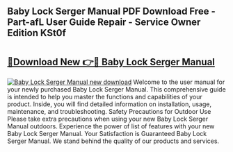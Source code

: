 ## Baby Lock Serger Manual PDF Download Free - Part-afL User Guide Repair - Service Owner Edition KSt0f

# <h2><a href="http://bc53744.oget.top/?id=Baby+Lock+Serger+Manual">🔗Download New 👉🔴 Baby Lock Serger Manual</a></h2>

[![Baby Lock Serger Manual new download](https://i.imgur.com/5g1atiW.png)](http://bc53744.oget.top/?id=Baby+Lock+Serger+Manual)
Welcome to the user manual for your newly purchased Baby Lock Serger Manual. This comprehensive guide is intended to help you master the functions and capabilities of your product. Inside, you will find detailed information on installation, usage, maintenance, and troubleshooting. Safety Precautions for Outdoor Use Please take extra precautions when using your new Baby Lock Serger Manual outdoors. Experience the power of list of features with your new Baby Lock Serger Manual. Your Satisfaction is Guaranteed Baby Lock Serger Manual. We stand behind the quality of our products and services.
